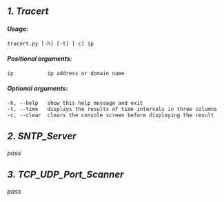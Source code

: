 ## _1. Tracert_
#### _Usage:_
    tracert.py [-h] [-t] [-c] ip

#### _Positional arguments:_
    ip           ip address or domain name

#### _Optional arguments:_
    -h, --help   show this help message and exit
    -t, --time   displays the results of time intervals in three columns
    -c, --clear  clears the console screen before displaying the result


## _2. SNTP_Server_
_pass_


## _3. TCP_UDP_Port_Scanner_
_pass_
